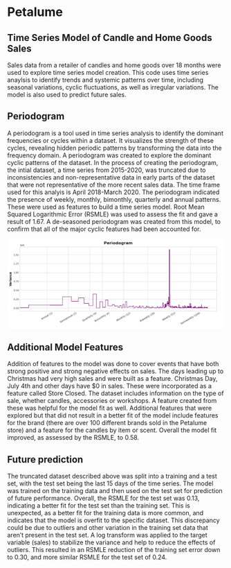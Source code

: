 # Petalume
## Time Series Model of Candle and Home Goods Sales
Sales data from a retailer of candles and home goods over 18 months were used to explore time series model creation. This code uses time series anaylsis to identify trends and systemic patterns over time, including seasonal variations, cyclic fluctuations, as well as irregular variations. The model is also used to predict future sales.
## Periodogram
A periodogram is a tool used in time series analysis to identify the dominant frequencies or cycles within a dataset. It visualizes the strength of these cycles, revealing hidden periodic patterns by transforming the data into the frequency domain. A periodogram was created to explore the dominant cyclic patterns of the dataset. In the process of creating the periodogram, the intial dataset, a time series from 2015-2020, was truncated due to inconsistencies and non-representative data in early parts of the dataset that were not representative of the more recent sales data. The time frame used for this analyis is April 2018-March 2020. The periodogram indicated the presence of weekly, monthly, bimonthly, quarterly and annual patterns. These were used as features to build a time series model. Root Mean Squared Logarithmic Error (RSMLE) was used to assess the fit and gave a result of 1.67. A de-seasoned periodogram was created from this model, to confirm that all of the major cyclic features had been accounted for.

![Periodogram visualization shoiwng sales data trends](images/periodogram.png)

## Additional Model Features
Addition of features to the model was done to cover events that have both strong positive and strong negative effects on sales. The days leading up to Christmas had very high sales and were built as a feature. Christmas Day,  July 4th and other days have $0 in sales. These were incorporated as a feature called Store Closed. The dataset includes information on the type of sale, whether candles, accessories or workshops. A feature created from these was helpful for the model fit as well. Additional features that were explored but that did not result in a better fit of the model include features for the brand (there are over 100 different brands sold in the Petalume store) and a feature for the candles by item or scent. Overall the model fit improved, as assessed by the RSMLE, to 0.58.
## Future prediction
The truncated dataset described above was split into a training and a test set, with the test set being the last 15 days of the time series. The model was trained on the training data and then used on the test set for prediction of future performance. Overall, the RSMLE for the test set was 0.13, indicating a better fit for the test set than the training set. This is unexpected, as a better fit for the training data is more common, and indicates that the model is overfit to the specific dataset. This discrepancy could be due to outliers and other variation in the training set data that aren’t present in the test set. A log transform was applied to the target variable (sales) to stabilize the variance and help to reduce the effects of outliers. This resulted in an RSMLE reduction of the training set error down to 0.30, and more similar RSMLE for the test set of 0.24.


